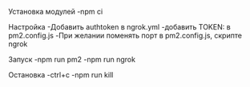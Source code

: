 Установка модулей
-npm ci

Настройка
-Добавить authtoken в ngrok.yml
-добавить TOKEN: в pm2.config.js
-При желании поменять порт в pm2.config.js, скрипте ngrok

Запуск
-npm run pm2
-npm run ngrok

Остановка
-ctrl+c
-npm run kill
